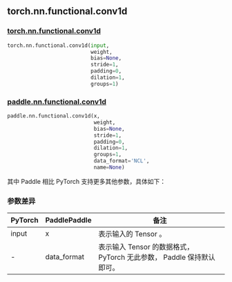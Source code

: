 ## torch.nn.functional.conv1d

### [torch.nn.functional.conv1d](https://pytorch.org/docs/stable/generated/torch.nn.functional.conv1d.html?highlight=conv1d#torch.nn.functional.conv1d)

```python
torch.nn.functional.conv1d(input,
                           weight,
                           bias=None,
                           stride=1,
                           padding=0,
                           dilation=1,
                           groups=1)
```

### [paddle.nn.functional.conv1d](https://www.paddlepaddle.org.cn/documentation/docs/zh/api/paddle/nn/functional/conv1d_cn.html)

```python
paddle.nn.functional.conv1d(x,
                            weight,
                            bias=None,
                            stride=1,
                            padding=0,
                            dilation=1,
                            groups=1,
                            data_format='NCL',
                            name=None)
```

其中 Paddle 相比 PyTorch 支持更多其他参数，具体如下：
### 参数差异
| PyTorch       | PaddlePaddle | 备注                                                   |
| ------------- | ------------ | ------------------------------------------------------ |
| input           | x           | 表示输入的 Tensor 。               |
| -           | data_format           | 表示输入 Tensor 的数据格式， PyTorch 无此参数， Paddle 保持默认即可。               |
